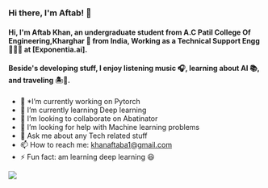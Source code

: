 ### Hi there, I'm Aftab! 👋

#### Hi, I'm Aftab Khan, an undergraduate student from A.C Patil College Of Engineering,Kharghar 🚀 from India, Working as a Technical Support Engg 🙍🏽‍♂️ at [Exponentia.ai].

#### Beside's developing stuff, I enjoy listening music 🎧, learning about AI 📚, and traveling 🏝️🗻.

- 🔭 *I’m currently working on Pytorch
- 🌱 I’m currently learning Deep learning
- 👯 I’m looking to collaborate on Abatinator
- 🤔 I’m looking for help with Machine learning problems
- 💬 Ask me about any Tech related stuff
- 📫 How to reach me: khanaftaba1@gmail.com
- ⚡ Fun fact: am learning deep learning 😆

<img src="https://github-readme-stats.vercel.app/api?username=aftabkhan07&&show_icons=true&title_color=ffffff&icon_color=bb2acf&text_color=daf7dc&bg_color=151515">

